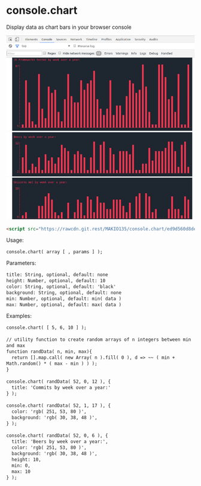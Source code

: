 # console.chart

Display data as chart bars in your browser console  

![](console.chart.png)

```html
<script src="https://rawcdn.git.rest/MAKIO135/console.chart/ed9d560d8dea6c6a308c1800f876967c45eab2f7/console.chart.min.js"></script>
```

Usage:

    console.chart( array [ , params ] );

Parameters:

    title: String, optional, default: none
    height: Number, optional, default: 10
    color: String, optional, default: 'black'
    background: String, optional, default: none
    min: Number, optional, default: min( data )
    max: Number, optional, default: max( data )

Examples:  

    console.chart( [ 5, 6, 10 ] );

    // utility function to create random arrays of n integers between min and max
    function randData( n, min, max){
      return [].map.call( new Array( n ).fill( 0 ), d => ~~ ( min + Math.random() * ( max - min ) ) );
    }

    console.chart( randData( 52, 0, 12 ), {
      title: 'Commits by week over a year:'
    } );

    console.chart( randData( 52, 1, 17 ), {
      color: 'rgb( 251, 53, 80 )',
      background: 'rgb( 30, 38, 48 )',
    } );

    console.chart( randData( 52, 0, 6 ), {
      title: 'Beers by week over a year:',
      color: 'rgb( 251, 53, 80 )',
      background: 'rgb( 30, 38, 48 )',
      height: 10,
      min: 0,
      max: 10
    } );
